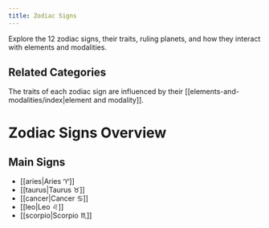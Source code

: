 ```yaml
---
title: Zodiac Signs
---
```

Explore the 12 zodiac signs, their traits, ruling planets, and how they interact with elements and modalities.

## Related Categories

The traits of each zodiac sign are influenced by their [[elements-and-modalities/index|element and modality]].

# Zodiac Signs Overview

## Main Signs
- [[aries|Aries ♈]]
- [[taurus|Taurus ♉]]
- [[cancer|Cancer ♋]]
- [[leo|Leo ♌]]
- [[scorpio|Scorpio ♏]]
